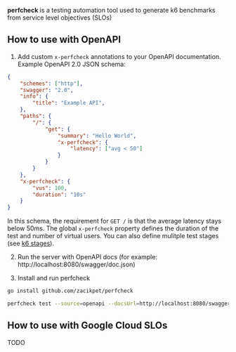 **perfcheck** is a testing automation tool used to generate k6 benchmarks from service level objectives (SLOs)

## How to use with OpenAPI

1. Add custom `x-perfcheck` annotations to your OpenAPI documentation. Example OpenAPI 2.0 JSON schema:

```json
{
    "schemes": ["http"],
    "swagger": "2.0",
    "info": {
        "title": "Example API",
    },
    "paths": {
        "/": {
            "get": {
                "summary": "Hello World",
                "x-perfcheck": {
                    "latency": ["avg < 50"]
                }
            }
        }
    },
    "x-perfcheck": {
        "vus": 100,
        "duration": "10s"
    }
}
```
In this schema, the requirement for `GET /` is that the average latency stays below 50ms. The global `x-perfcheck` property defines the duration of the test and number of virtual users. You can also define mulitple test stages (see [k6 stages](https://k6.io/docs/using-k6/k6-options/reference/#stages)).

2. Run the server with OpenAPI docs (for example: http://localhost:8080/swagger/doc.json)

3. Install and run perfcheck

```bash
go install github.com/zacikpet/perfcheck
```

```bash
perfcheck test --source=openapi --docsUrl=http://localhost:8080/swagger/doc.json
```

## How to use with Google Cloud SLOs

TODO
